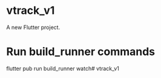 # vtrack_v1

A new Flutter project.

# Run build_runner commands
flutter pub run build_runner watch# vtrack_v1
